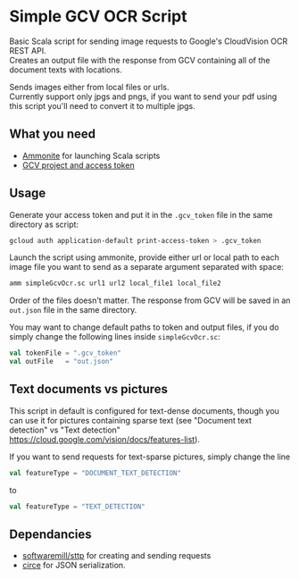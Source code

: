 # Simple GCV OCR Script
Basic Scala script for sending image requests to Google's CloudVision OCR REST API.  
Creates an output file with the response from GCV containing all of the document texts with locations.  

Sends images either from local files or urls.  
Currently support only jpgs and pngs, if you want to send your pdf using this script you'll need to convert it to multiple jpgs.


## What you need
- [Ammonite](https://ammonite.io/#Ammonite-REPL) for launching Scala scripts
- [GCV project and access token](https://cloud.google.com/vision/docs/setup)

## Usage
Generate your access token and put it in the `.gcv_token` file in the same directory as script:
```bash
gcloud auth application-default print-access-token > .gcv_token
```
Launch the script using ammonite, provide either url or local path to each image file you want to send as a separate argument separated with space:
```bash
amm simpleGcvOcr.sc url1 url2 local_file1 local_file2
```
Order of the files doesn't matter. The response from GCV will be saved in an `out.json` file in the same directory.

You may want to change default paths to token and output files, if you do simply change the following lines inside `simpleGcvOcr.sc`:
```scala
val tokenFile = ".gcv_token"
val outFile   = "out.json"
```

##  Text documents vs pictures
This script in default is configured for text-dense documents, though you can use it for pictures containing sparse text (see "Document text detection" vs "Text detection" https://cloud.google.com/vision/docs/features-list).

If you want to send requests for text-sparse pictures, simply change the line
```scala
val featureType = "DOCUMENT_TEXT_DETECTION"
```
to
```scala
val featureType = "TEXT_DETECTION"
```

## Dependancies
- [softwaremill/sttp](https://github.com/softwaremill/sttp) for creating and sending requests
- [circe](https://circe.github.io/circe/) for JSON serialization.
